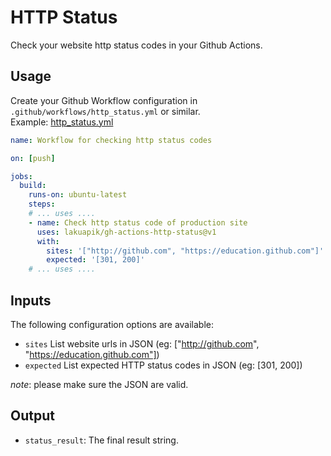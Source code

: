 # HTTP Status
Check your website http status codes in your Github Actions.

## Usage

Create your Github Workflow configuration in `.github/workflows/http_status.yml` or similar.  
Example: [http_status.yml](.github/workflows/http_status.yml)

```yml
name: Workflow for checking http status codes

on: [push]

jobs:
  build:
    runs-on: ubuntu-latest
    steps:
    # ... uses ....
    - name: Check http status code of production site
      uses: lakuapik/gh-actions-http-status@v1
      with:
        sites: '["http://github.com", "https://education.github.com"]'
        expected: '[301, 200]'
    # ... uses ....
```

## Inputs

The following configuration options are available:

* `sites` List website urls in JSON (eg: ["http://github.com", "https://education.github.com"])
* `expected` List expected HTTP status codes in JSON (eg: [301, 200])

*note*: please make sure the JSON are valid.

## Output
* `status_result`: The final result string.
